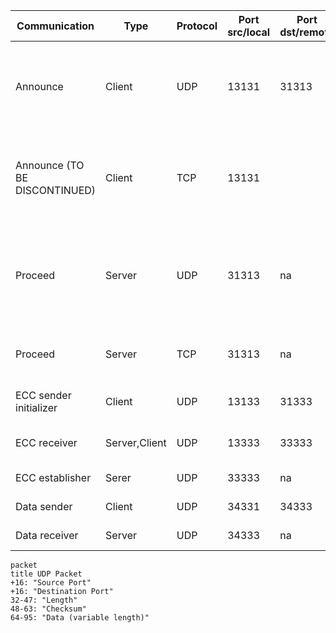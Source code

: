 |Communication|Type|Protocol|Port src/local|Port dst/remote|Description|
|--|--|--|--|--|--|
|Announce|Client|UDP|13131|31313|Send announcement broadcast UDP datagram including ECC public key for session initialization with other nodes on the network lan|
|Announce (TO BE DISCONTINUED)|Client|TCP|13131||Send announcement broadcast UDP datagram including ECC public key for session initialization with other nodes on the network lan|
|Proceed|Server|UDP|31313|na|Receive announcement and coordinate ECC to initialize and PQC unicast announce to the node on the network UDP broadcasting|
|Proceed|Server|TCP|31313|na|Receive announcement and coordinate PQC to initialize|
|ECC sender initializer|Client|UDP|13133|31333|ECC Session Initialization, ECC_Session_Send|
|ECC receiver|Server,Client|UDP|13333|33333|ECC Session Establishment, ECC_Session_Establish|
|ECC establisher|Serer|UDP|33333|na|ECC Session Establishment|
|Data sender|Client|UDP|34331|34333|Send tokens data example|
|Data receiver|Server|UDP|34333|na|Receive tokens data example|


```mermaid
packet
title UDP Packet
+16: "Source Port"
+16: "Destination Port"
32-47: "Length"
48-63: "Checksum"
64-95: "Data (variable length)"
```
